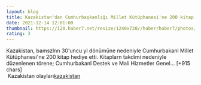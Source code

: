 ```yaml
--- 
layout: blog
title: Kazakistan'dan Cumhurbaşkanlığı Millet Kütüphanesi'ne 200 kitap
date: 2021-12-14 12:01:00
thumbnail: https://i20.haber7.net/resize/1240x720//haber/haber7/photos/2021/50/kazakistandan_cumhurbaskanligi_millet_kutuphanesine_200_kitap_1639483272_4635.jpg
rating: 3
---
```

Kazakistan, bamszlnn 30'uncu yl dönümüne nedeniyle Cumhurbakanl Millet Kütüphanesi'ne 200 kitap hediye etti. Kitaplarn takdimi nedeniyle düzenlenen törene; Cumhurbakanl Destek ve Mali Hizmetler Genel… [+915 chars]</br>&nbsp;Kazakistan olayları<a href="https://www.dental-ilan.org/">kazakistan</a>